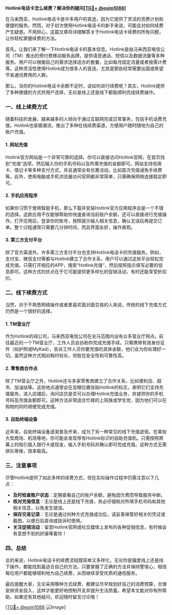 **Hotlink电话卡怎么续费？解决你的疑问[[TG💪+ @esim1088](https://t.me/s/esim1088)]**

在马来西亚，Hotlink电话卡是许多用户的首选，因为它提供了灵活的资费计划和便捷的服务。然而，对于初次使用Hotlink电话卡的新手来说，可能会对如何续费产生疑惑。不用担心，这篇文章将详细解答关于Hotlink电话卡续费的所有问题，让你轻松掌握续费的方法。

首先，让我们来了解一下Hotlink电话卡的基本信息。Hotlink是由马来西亚电信公司（TM）推出的预付费移动服务品牌，提供语音通话、短信以及数据流量等多种服务。用户可以根据自己的需求选择适合的套餐，比如每月固定流量或者按需计费等。这种灵活性使得Hotlink成为很多人的首选，尤其是那些经常需要出国或希望节省通讯费用的人群。

那么，当你的Hotlink电话卡余额不足时，该如何进行续费呢？其实，Hotlink提供了多种便捷的方式供用户选择，无论是线上还是线下都能顺利完成续费操作。

### **一、线上续费方式**

随着科技的发展，越来越多的人倾向于通过互联网完成日常事务，包括手机话费充值。Hotlink也紧跟潮流，推出了多种在线续费渠道，方便用户随时随地为自己的账户充值。

#### **1. 网站充值**
Hotlink官方网站是一个非常可靠的选择。你可以直接访问Hotlink官网，在首页找到“充值”选项，然后输入你的手机号码以及所需充值的金额即可。网站支持信用卡、借记卡等多种支付方式，并且通常会有优惠活动，比如首次充值减免手续费等。此外，使用电脑或手机浏览器访问官网都非常简单，只需确保网络连接稳定即可。

#### **2. 手机应用程序**
如果你习惯于使用智能手机，那么下载并安装Hotlink官方应用程序会是一个不错的选择。这款应用不仅能够帮助你快速查询当前账户余额，还可以直接进行充值操作。打开应用后，登录你的账号，按照提示输入相关信息，确认无误后再提交订单。整个过程通常只需要几分钟时间，而且界面友好，操作直观。

#### **3. 第三方支付平台**
除了官方渠道外，许多第三方支付平台也支持Hotlink电话卡的充值服务。例如，支付宝、微信支付等都与Hotlink建立了合作关系，用户可以通过这些平台轻松完成充值。只需打开相应的APP，搜索“Hotlink充值”，然后按照指示填写必要的信息即可。这种方式的优点在于它可能提供更多样化的促销活动，有时还能享受折扣价。

### **二、线下续费方式**

当然，对于不熟悉网络操作或者更喜欢面对面交易的人来说，传统的线下充值方式仍然是一个很好的选择。

#### **1. TM营业厅**
作为Hotlink的母公司，马来西亚电信公司在全马范围内设有众多营业厅网点。前往最近的一个TM营业厅，工作人员会协助你完成充值手续。只需携带有效身份证件（如护照或MyKad），告诉工作人员你要充值的具体金额，他们会为你处理好一切。虽然这种方式相对耗时较长，但胜在安全性和可靠性高。

#### **2. 零售商合作点**
除了TM营业厅之外，Hotlink还与多家零售商建立了合作关系，比如便利店、超市、加油站等。这些地点通常会在显眼位置张贴Hotlink的标志，表明它们支持充值服务。进入店铺后，询问店员是否可以办理Hotlink充值业务，并提供你的手机号码及充值金额即可。这种方法非常适合忙碌的上班族或学生党，因为他们可以在购物的同时顺便完成充值。

#### **3. 自助终端设备**
近年来，自助终端设备逐渐普及开来，成为了另一种常见的线下充值途径。在某些大型商场、机场等地，你可能会发现带有Hotlink标识的自助充值机。只需按照屏幕上的指引插入银行卡或现金，输入手机号码并确认即可完成充值。这种方式无需排队等候，效率极高。

### **三、注意事项**

尽管Hotlink提供了如此多样的续费方式，但在实际操作过程中仍需注意以下几点：

- **及时检查账户状态**：定期查看自己的账户余额，避免因欠费而导致服务中断。
- **核对充值信息**：无论是线上还是线下充值，务必仔细核对所填手机号码和其他相关信息，以免发生错误。
- **保存交易记录**：无论是通过何种方式充值成功后，请妥善保管好相关的凭证或截图，以便日后查询或投诉时使用。
- **关注促销活动**：留意Hotlink官网或社交媒体上发布的各种促销信息，有时候会有意想不到的好康等着你！

### **四、总结**

总的来说，Hotlink电话卡的续费流程既简单又多样化，无论你是偏爱线上还是线下操作，都能找到最适合自己的方法。只要掌握了正确的方法并保持警惕心，相信每位用户都能够顺利地为自己续费，从而继续享受优质的通信服务。

最后提醒大家，无论采用哪种方式续费，都建议尽早规划好自己的消费预算，合理安排资金投入，这样才能更好地控制开支并提升生活质量。希望本文能对你有所帮助，如果还有其他疑问，欢迎随时留言讨论哦！

[[TG💪+ @esim1088](https://t.me/s/esim1088) ![Image](https://i.postimg.cc/4NQfJmqS/Snipaste-2025-05-13-00-14-12.png)]